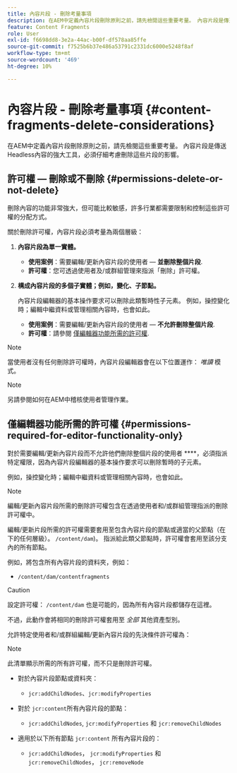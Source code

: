 ```yaml
---
title: 內容片段 - 刪除考量事項
description: 在AEM中定義內容片段刪除原則之前，請先檢閱這些重要考量。 內容片段是傳送Headless內容的強大工具，必須仔細考慮刪除這些片段的影響。
feature: Content Fragments
role: User
exl-id: f6698dd8-3e2a-44ac-b00f-df578aa85ffe
source-git-commit: f7525b6b37e486a53791c2331dc6000e5248f8af
workflow-type: tm+mt
source-wordcount: '469'
ht-degree: 10%

---
```


# 內容片段 - 刪除考量事項 {#content-fragments-delete-considerations}

在AEM中定義內容片段刪除原則之前，請先檢閱這些重要考量。 內容片段是傳送Headless內容的強大工具，必須仔細考慮刪除這些片段的影響。

## 許可權 — 刪除或不刪除 {#permissions-delete-or-not-delete}

刪除內容的功能非常強大，但可能比較敏感，許多行業都需要限制和控制這些許可權的分配方式。

關於刪除許可權，內容片段必須考量為兩個層級：

1. **內容片段為單一實體。**

   * **使用案例**：需要編輯/更新內容片段的使用者 —  **並刪除整個片段**.
   * **許可權**：您可透過使用者及/或群組管理來指派「刪除」許可權。 <!-- The [Delete](/help/sites-administering/security.md#actions) permission can be [assigned through User and/or Group Management](/help/sites-administering/security.md#managing-permissions). -->

2. **構成內容片段的多個子實體；例如，變化、子節點。**

   內容片段編輯器的基本操作要求可以刪除此類暫時性子元素。 例如，操控變化時；編輯中繼資料或管理相關內容時，也會如此。

   * **使用案例**：需要編輯/更新內容片段的使用者 —  **不允許刪除整個片段**.
   * **許可權**：請參閱 [僅編輯器功能所需的許可權](#permissions-required-for-editor-functionality-only).

>[!NOTE]
>
>當使用者沒有任何刪除許可權時，內容片段編輯器會在以下位置運作： *唯讀* 模式。 <!-- When a user does not have any [Delete](/help/sites-administering/security.md#actions) permissions, the Content Fragment editor operates in *read-only* mode. -->

>[!NOTE]
>
>另請參閱如何在AEM中稽核使用者管理作業。 <!-- See also [How to Audit User Management Operations in AEM](/help/sites-administering/audit-user-management-operations.md). -->

## 僅編輯器功能所需的許可權 {#permissions-required-for-editor-functionality-only}

對於需要編輯/更新內容片段而不允許他們刪除整個片段的使用者 ****，必須指派特定權限，因為內容片段編輯器的基本操作要求可以刪除暫時的子元素。

例如，操控變化時；編輯中繼資料或管理相關內容時，也會如此。

>[!NOTE]
>
>編輯/更新內容片段所需的刪除許可權包含在透過使用者和/或群組管理指派的刪除許可權中。 <!-- The delete permissions, required to edit/update a Content Fragment, are included in the Delete permission [assigned through User and/or Group Management](/help/sites-administering/security.md#managing-permissions). -->

編輯/更新片段所需的許可權需要套用至包含內容片段的節點或適當的父節點（在下的任何層級）。 `/content/dam`)。 指派給此類父節點時，許可權會套用至該分支內的所有節點。

例如，將包含所有內容片段的資料夾，例如：

* `/content/dam/contentfragments`

>[!CAUTION]
>
>設定許可權： `/content/dam` 也是可能的，因為所有內容片段都儲存在這裡。
>
>不過，此動作會將相同的刪除許可權套用至 *全部* 其他資產型別。

允許特定使用者和/或群組編輯/更新內容片段的先決條件許可權為：

>[!NOTE]
>
>此清單顯示所需的所有許可權，而不只是刪除許可權。

* 對於內容片段節點或資料夾：

   * `jcr:addChildNodes`、`jcr:modifyProperties`

* 對於 `jcr:content`所有內容片段的節點：

   * `jcr:addChildNodes`, `jcr:modifyProperties` 和 `jcr:removeChildNodes`

* 適用於以下所有節點 `jcr:content` 所有內容片段的：

   * `jcr:addChildNodes`， `jcr:modifyProperties` 和 `jcr:removeChildNodes`， `jcr:removeNode`

<!-- There is no CRXDE Lite -->

<!--
These `remove` privileges must be [administered using Access Control Lists, within CRXDE Lite](/help/sites-administering/user-group-ac-admin.md#access-right-management). 

The `add` and `modify` privileges can also be administered in CRXDE Lite, or using the User Management console.

For example, the definition of the `remove` privileges for a group `content-authors-no-delete`:

![cf-delete-03](assets/cf-delete-03.png)
-->
